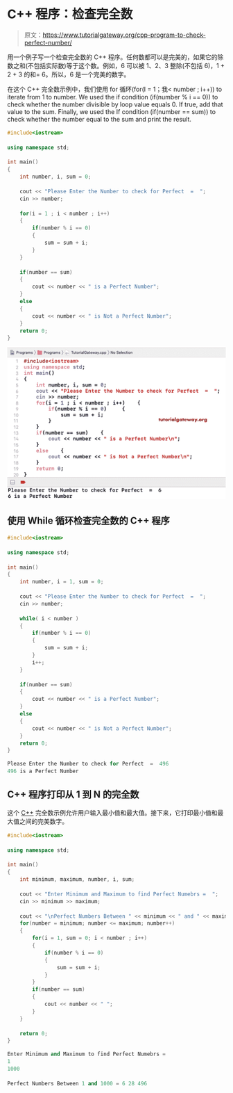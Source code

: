 # C++ 程序：检查完全数

> 原文：<https://www.tutorialgateway.org/cpp-program-to-check-perfect-number/>

用一个例子写一个检查完全数的 C++ 程序。任何数都可以是完美的，如果它的除数之和(不包括实际数)等于这个数。例如，6 可以被 1、2、3 整除(不包括 6)，1 + 2 + 3 的和= 6。所以，6 是一个完美的数字。

在这个 C++ 完全数示例中，我们使用 for 循环(for(I = 1；我< number ; i++)) to iterate from 1 to number. We used the if condition (if(number % i == 0)) to check whether the number divisible by loop value equals 0\. If true, add that value to the sum. Finally, we used the If condition (if(number == sum)) to check whether the number equal to the sum and print the result.

```cpp
#include<iostream>

using namespace std;

int main()
{
	int number, i, sum = 0;

	cout << "Please Enter the Number to check for Perfect  =  ";
	cin >> number;

	for(i = 1 ; i < number ; i++)
	{
		if(number % i == 0)
		{
			sum = sum + i;
		}
	}

	if(number == sum)
	{
		cout << number << " is a Perfect Number";
	}
	else
	{
		cout << number << " is Not a Perfect Number";
	}
 	return 0;
}
```

![C++ Program to Check Perfect Number 1](img/518b7961a88ab50fff04b7de37df46ea.png)

## 使用 While 循环检查完全数的 C++ 程序

```cpp
#include<iostream>

using namespace std;

int main()
{
	int number, i = 1, sum = 0;

	cout << "Please Enter the Number to check for Perfect  =  ";
	cin >> number;

	while( i < number )
	{
		if(number % i == 0)
		{
			sum = sum + i;
		}
		i++;
	}

	if(number == sum)
	{
		cout << number << " is a Perfect Number";
	}
	else
	{
		cout << number << " is Not a Perfect Number";
	}
 	return 0;
}
```

```cpp
Please Enter the Number to check for Perfect  =  496
496 is a Perfect Number
```

## C++ 程序打印从 1 到 N 的完全数

这个 [C++](https://www.tutorialgateway.org/cpp-programs/) 完全数示例允许用户输入最小值和最大值。接下来，它打印最小值和最大值之间的完美数字。

```cpp
#include<iostream>

using namespace std;

int main()
{
	int minimum, maximum, number, i, sum;

	cout << "Enter Minimum and Maximum to find Perfect Numebrs =  ";
	cin >> minimum >> maximum;

	cout << "\nPerfect Numbers Between " << minimum << " and " << maximum << " = ";
	for(number = minimum; number <= maximum; number++)
	{
		for(i = 1, sum = 0; i < number ; i++)
		{
			if(number % i == 0)
			{
				sum = sum + i;
			}
		}
		if(number == sum) 
		{
			cout << number << " ";
		}
	}

 	return 0;
}
```

```cpp
Enter Minimum and Maximum to find Perfect Numebrs =  
1
1000

Perfect Numbers Between 1 and 1000 = 6 28 496 
```